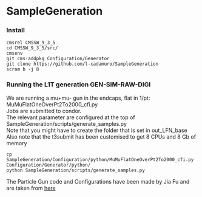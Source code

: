 # SampleGeneration

### Install

```
cmsrel CMSSW_9_3_5
cd CMSSW_9_3_5/src/
cmsenv
git cms-addpkg Configuration/Generator
git clone https://github.com/l-cadamuro/SampleGeneration
scram b -j 8
```

### Running the L1T generation GEN-SIM-RAW-DIGI

We are running a mu+mu- gun in the endcaps, flat in 1/pt: MuMuFlatOneOverPt2To2000_cfi.py   
Jobs are submitted to condor.   
The relevant parameter are configured at the top of SampleGeneration/scripts/generate_samples.py   
Note that you might have to create the folder that is set in out_LFN_base  
Also note that the t3submit has been customised to get 8 CPUs and 8 Gb of memory

```
cp SampleGeneration/Configuration/python/MuMuFlatOneOverPt2To2000_cfi.py Configuration/Generator/python/
python SampleGeneration/scripts/generate_samples.py

```

The Particle Gun code and Configurations have been made by Jia Fu and are taken from [here](https://github.com/jiafulow/L1TMuonSimulationsMar2017)